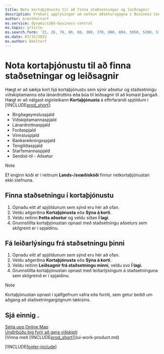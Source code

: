 ```yaml
---
title: Nota kortaþjónustu til að finna staðsetningar og leiðsagnir
description: Frekari upplýsingar um notkun aðsetursgagna í Business Central til að fá kortaþjónustu með leiðsögnum.
author: brentholtorf
ms.service: dynamics365-business-central
ms.topic: article
ms.search.form: '21, 26, 76, 86, 88, 300, 370, 800, 804, 5050, 5200, 5703'
ms.date: 07/15/2022
ms.author: bholtorf
---
```

# Nota kortaþjónustu til að finna staðsetningar og leiðsagnir

Hægt er að sækja kort hjá kortaþjónustu sem sýnir aðsetur og staðsetningu viðskiptamanns eða lánardrottins eða búa til leiðsagnir til að komast þangað. Hægt er að nálgast eiginleikann **Kortaþjónusta** á eftirfarandi spjöldum í [!INCLUDE[prod_short](includes/prod_short.md)]:

* Birgðageymsluspjald
* Viðskiptamannaspjald
* Lánardrottnaspjald
* Forðaspjald
* Vinnsluspjald
* Bankareikningsspjald
* Tengiliðaspjald
* Starfsmannaspjald
* Sendist-til - Aðsetur

> [!NOTE]
> Ef enginn kóði er í reitnum **Lands-/svæðiskóði** finnur netkortaþjónustan ekki stefnuna.

## Finna staðsetningu í kortaþjónustu

1. Opnaðu eitt af spjöldunum sem sýnd eru hér að ofan.
2. Veldu aðgerðina **Kortaþjónusta** eða **Sýna á korti**.
3. Veldu reitinn **Þetta aðsetur** og veldu síðan **Í lagi**.
4. Grunnstillta kortaþjónustan opnast með staðsetningu aðseturs sem skilgreint er í spjaldinu.

## Fá leiðarlýsingu frá staðsetningu þinni

1. Opnaðu eitt af spjöldunum sem sýnd eru hér að ofan.
2. Veldu aðgerðina **Kortaþjónusta** eða **Sýna á korti**.
3. Veldu reitinn **Leiðsagnir frá staðsetningu minni**, veldu svo **Í lagi**.
4. Grunnstillta kortaþjónustan opnast með leiðarlýsingum á staðsetninguna sem skilgreind er í spjaldinu.

> [!NOTE]
> Kortaþjónustan opnast í sjálfgefnum vafra eða forriti, sem getur beðið um aðgang að staðsetningargögnum tækisins.

## Sjá einnig .

[Setja upp Online Map](across-online-maps-setup.md)  
[Undirbúðu þig fyrir að gera viðskipti](ui-get-ready-business.md)  
[Vinna með [!INCLUDE[prod_short](includes/prod_short.md)]](ui-work-product.md)  

[!INCLUDE[footer-include](includes/footer-banner.md)]
